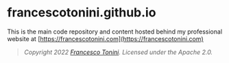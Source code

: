 # francescotonini.github.io

This is the main code repository and content hosted behind my professional website at [https://francescotonini.com](https://francescotonini.com)

> *Copyright 2022 [Francesco Tonini](https://francescotonini.com). Licensed under the Apache 2.0.*
